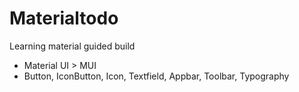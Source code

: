 # Materialtodo
Learning material guided build
* Material UI > MUI
* Button, IconButton, Icon, Textfield, Appbar, Toolbar, Typography 